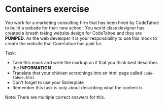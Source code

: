 # Containers exercise

You work for a marketing consulting firm that has been hired by CodeTahoe to build a website for their new school.  You world class designer has created a breath taking website design for CodeTahoe and they are **PUMPED**. As the web developer it is your responsibility to use this mock to create the website that CodeTahoe has paid for.

Task:

- Take this mock and write the markup on it that you think best describes the **INFORMATION**
- Translate that your chicken scratchings into an html page called `code-tahoe.html`
- Don't forget to use your Boilerplate
- Remember this task is only about describing what the content is

Note: There are multiple correct answers for this.
